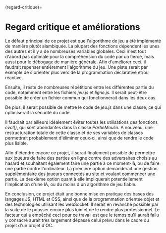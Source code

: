 (regard-critique)=

# Regard critique et améliorations

Le défaut principal de ce projet est que l'algorithme de jeu a été implémenté de manière plutôt alambiquée. La plupart des fonctions dépendent les unes des autres et il y a de nombreuses variables globales. Ceci n'est tout d'abord pas optimale pour la compréhension du code par un tierce, mais aussi pour le débogage de manière générale. Afin d'améliorer ceci, il faudrait repenser entièrement l'algorithme du jeu. Une piste serait par exemple de s'orienter plus vers de la programmation déclarative et/ou réactive. 

Ensuite, il reste de nombreuses répétitions entre les différentes partie du code, notamment entre les fichiers <em>jeu.js</em> et <em>ligne.js</em>. Il serait peut-être possible de créer un fichier commun qui fonctionnerait dans les deux cas.

De plus, il serait possible de mettre le code de <em>jeu.js</em> dans une classe, ce qui optimiserait la sécurité du code.

Il faudrait par ailleurs idéalement éviter toutes les utilisations des fonctions <em>eval()</em>, qui sont abondantes dans la classe <em>PartieMoulin</em>. A nouveau, une restructuration totale de cette classe et de ses variables de classes permettrait probablement d'éliminer ceux-ci, ainsi que de rendre le code plus lisible.

Afin d'étendre encore ce projet, il serait finalement possible de permettre aux joueurs de faire des parties en ligne contre des adversaires choisis au hasard et souhaitant également faire une partie à ce moment-là, ou de faire une partie contre l'ordinateur. La première option demanderait une gestion supplémentaire des joueurs connectés au site et voulant commencer une partie. La deuxième option quant à elle impliquerait potentiellement l'implication d'une IA, ou du moins d'un algorithme de jeu fiable. 

En conclusion, ce projet était une bonne mise en pratique des bases des langages JS, HTML et CSS, ainsi que de la programmation orientée objet et des technologies utilisant les webSocket. Il serait en revanche possible par la suite de le pousser encore plus loin et de le rendre plus professionnel. Le facteur qui a empêché ceci pour ce travail est que le temps qu'il aurait fallu y consacré aurait très largement dépassé celui prévu dans le cadre du projet d'un projet d'OC.
